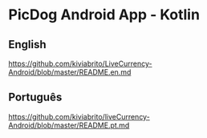 # PicDog Android App - Kotlin

## English

https://github.com/kiviabrito/LiveCurrency-Android/blob/master/README.en.md

## Português

https://github.com/kiviabrito/liveCurrency-Android/blob/master/README.pt.md
